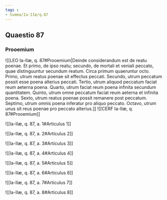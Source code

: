 ```yaml
---
tags : 
- Summa/Ia-IIæ/q.87
---
```


## Quaestio 87

### Prooemium

![[LEO Ia-IIæ, q. 87#Prooemium|Deinde considerandum est de reatu poenae. Et primo, de ipso reatu; secundo, de mortali et veniali peccato, quae distinguuntur secundum reatum. Circa primum quaeruntur octo. Primo, utrum reatus poenae sit effectus peccati. Secundo, utrum peccatum possit esse poena alterius peccati. Tertio, utrum aliquod peccatum faciat reum aeterna poena. Quarto, utrum faciat reum poena infinita secundum quantitatem. Quinto, utrum omne peccatum faciat reum aeterna et infinita poena. Sexto, utrum reatus poenae possit remanere post peccatum. Septimo, utrum omnis poena inferatur pro aliquo peccato. Octavo, utrum unus sit reus poenae pro peccato alterius.]]
![[CERF Ia-IIæ, q. 87#Prooemium]]

![[Ia-IIæ, q. 87, a. 1#Articulus 1]]

![[Ia-IIæ, q. 87, a. 2#Articulus 2]]

![[Ia-IIæ, q. 87, a. 3#Articulus 3]]

![[Ia-IIæ, q. 87, a. 4#Articulus 4]]

![[Ia-IIæ, q. 87, a. 5#Articulus 5]]

![[Ia-IIæ, q. 87, a. 6#Articulus 6]]

![[Ia-IIæ, q. 87, a. 7#Articulus 7]]

![[Ia-IIæ, q. 87, a. 8#Articulus 8]]

